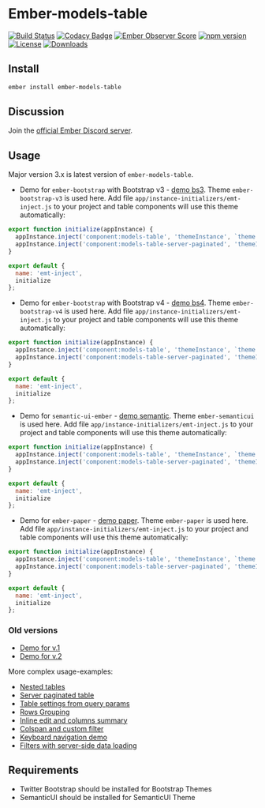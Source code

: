 # Ember-models-table

[![Build Status](https://travis-ci.org/onechiporenko/ember-models-table.svg?branch=master)](https://travis-ci.org/onechiporenko/ember-models-table)
[![Codacy Badge](https://www.codacy.com/project/badge/062ef689838e43dfa46eecd1f74f22af)](https://www.codacy.com/app/cv_github/ember-models-table)
[![Ember Observer Score](https://emberobserver.com/badges/ember-models-table.svg)](https://emberobserver.com/addons/ember-models-table)
[![npm version](https://badge.fury.io/js/ember-models-table.png)](http://badge.fury.io/js/ember-models-table)
[![License](http://img.shields.io/:license-mit-blue.svg)](http://doge.mit-license.org)
[![Downloads](http://img.shields.io/npm/dm/ember-models-table.svg)](https://www.npmjs.com/package/ember-models-table)

## Install

```bash
ember install ember-models-table
```

## Discussion

Join the [official Ember Discord server](https://discord.gg/zT3asNS).

## Usage

Major version 3.x is latest version of `ember-models-table`. 

* Demo for `ember-bootstrap` with Bootstrap v3 - [demo bs3](http://onechiporenko.github.io/ember-models-table/v.3/bs3). Theme `ember-bootstrap-v3` is used here. Add file `app/instance-initializers/emt-inject.js` to your project and table components will use this theme automatically:

```javascript
export function initialize(appInstance) {
  appInstance.inject('component:models-table', 'themeInstance', `theme:ember-bootstrap-v3`);
  appInstance.inject('component:models-table-server-paginated', 'themeInstance', `theme:ember-bootstrap-v3`);
}

export default {
  name: 'emt-inject',
  initialize
};
```

* Demo for `ember-bootstrap` with Bootstrap v4 - [demo bs4](http://onechiporenko.github.io/ember-models-table/v.3/bs4). Theme `ember-bootstrap-v4` is used here. Add file `app/instance-initializers/emt-inject.js` to your project and table components will use this theme automatically:

```javascript
export function initialize(appInstance) {
  appInstance.inject('component:models-table', 'themeInstance', `theme:ember-bootstrap-v4`);
  appInstance.inject('component:models-table-server-paginated', 'themeInstance', `theme:ember-bootstrap-v4`);
}

export default {
  name: 'emt-inject',
  initialize
};
```

* Demo for `semantic-ui-ember` - [demo semantic](http://onechiporenko.github.io/ember-models-table/v.3/semantic). Theme `ember-semanticui` is used here. Add file `app/instance-initializers/emt-inject.js` to your project and table components will use this theme automatically:

```javascript
export function initialize(appInstance) {
  appInstance.inject('component:models-table', 'themeInstance', `theme:ember-semanticui`);
  appInstance.inject('component:models-table-server-paginated', 'themeInstance', `theme:ember-semanticui`);
}

export default {
  name: 'emt-inject',
  initialize
};
```

* Demo for `ember-paper` - [demo paper](http://onechiporenko.github.io/ember-models-table/v.3/paper). Theme `ember-paper` is used here. Add file `app/instance-initializers/emt-inject.js` to your project and table components will use this theme automatically:

```javascript
export function initialize(appInstance) {
  appInstance.inject('component:models-table', 'themeInstance', `theme:ember-paper`);
  appInstance.inject('component:models-table-server-paginated', 'themeInstance', `theme:ember-paper`);
}

export default {
  name: 'emt-inject',
  initialize
};
```

### Old versions

* [Demo for v.1](http://onechiporenko.github.io/ember-models-table/v.1/)
* [Demo for v.2](http://onechiporenko.github.io/ember-models-table/v.2/)

More complex usage-examples:

* [Nested tables](https://ember-twiddle.com/77fea628f5ea99e88203dbba977c92db?fileTreeShown=false&numColumns=0)
* [Server paginated table](https://ember-twiddle.com/3177ccf0b6c8a4656c9724cd8aa4f83a?fileTreeShown=false&numColumns=0)
* [Table settings from query params](https://ember-twiddle.com/918153a68f768b7a17c97ddd849dcd61?fileTreeShown=false&numColumns=0&route=%2Ftable%3Ffilters%3D2%253Astars%253A%253E0%26hidden%3D4%26page%3D3%26per_page%3D25%26search%3Dember%26sort%3Dstars%26sorted%3D2)
* [Rows Grouping](https://ember-twiddle.com/66f10ab6621a16e41887c39a2c649ce1?fileTreeShown=false&numColumns=0)
* [Inline edit and columns summary](https://ember-twiddle.com/99e1630b806bd4bd6edb5682429079a8?fileTreeShown=false&numColumns=0)
* [Colspan and custom filter ](https://ember-twiddle.com/cfd701072eb69fa17722dbe973e15cfe)
* [Keyboard navigation demo](https://ember-twiddle.com/d0d21f6c374804d51186ce0cde736ff7)
* [Filters with server-side data loading](https://ember-twiddle.com/42f47e96e6de69c0405d441d228307f8)

## Requirements

* Twitter Bootstrap should be installed for Bootstrap Themes
* SemanticUI should be installed for SemanticUI Theme
